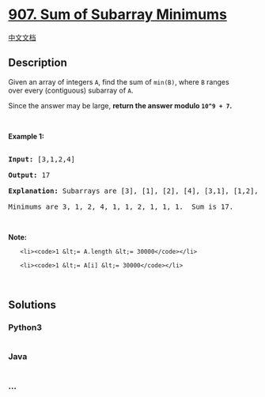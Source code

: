 # [907. Sum of Subarray Minimums](https://leetcode.com/problems/sum-of-subarray-minimums)

[中文文档](/solution/0900-0999/0907.Sum%20of%20Subarray%20Minimums/README.md)

## Description
<p>Given an array of integers <code>A</code>, find the sum of <code>min(B)</code>, where <code>B</code> ranges over&nbsp;every (contiguous) subarray of <code>A</code>.</p>



<p>Since the answer may be large, <strong>return the answer modulo <code>10^9 + 7</code>.</strong></p>



<p>&nbsp;</p>



<p><strong>Example 1:</strong></p>



<pre>

<strong>Input: </strong><span id="example-input-1-1">[3,1,2,4]</span>

<strong>Output: </strong><span id="example-output-1">17</span>

<strong>Explanation:</strong> Subarrays are [3], [1], [2], [4], [3,1], [1,2], [2,4], [3,1,2], [1,2,4], [3,1,2,4]. 

Minimums are 3, 1, 2, 4, 1, 1, 2, 1, 1, 1.&nbsp; Sum is 17.</pre>



<p>&nbsp;</p>



<p><strong>Note:</strong></p>



<ol>

	<li><code>1 &lt;= A.length &lt;= 30000</code></li>

	<li><code>1 &lt;= A[i] &lt;= 30000</code></li>

</ol>



<div>

<p>&nbsp;</p>

</div>




## Solutions


<!-- tabs:start -->

### **Python3**

```python

```

### **Java**

```java

```

### **...**
```

```

<!-- tabs:end -->